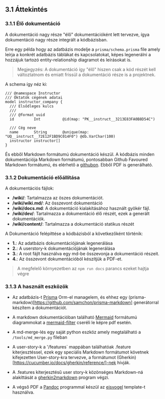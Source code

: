 ## 3.1 Áttekintés


### 3.1.1 Élő dokumentáció
A dokumentáció nagy része "élő" dokumentációként lett tervezve, ígya dokumentáció nagy része integrált a kódbázisban.

Erre egy példa hogy az adatbázis modelje a `prisma/schema.prisma` file amely leírja a konkrét adatbázis táblákat és kapcsolatokat, képes legenerálni a hozzájuk tartozó entity-relationship diagramot és leírásokat is.
> Megjegyzés: A dokumentáció így "élő" hiszen csak a kód részét kell változtatnom és emiatt frissül a dokumentáció része is a projektnek.


A schema így néz ki:  
```
/// @namespace Instructor
/// Oktatók cégének adatai
model instructor_company {
  /// Elsődleges kulcs
  ///
  /// @format uuid
  id         Int          @id(map: "PK__instruct__3213E83FA0B8D54C")
  
  /// Cég neve
  name       String       @unique(map: "UQ__instruct__72E12F1BD9C014F0") @db.VarChar(100)
  instructor instructor[]
}
```

És ebből Markdown formátumú dokumentáció készül. A kódbázis minden dokumentációja Markdown formátumú, pontosabban Github Favoured Markdown formátumú, és elérhető a [githubon](https://github.com/Kristofy/CompOffice/blob/master/wiki/wiki.md). Ebből PDF is generálható.

### 3.1.2 Dokumentáció előállítása
A dokumentációs fájlok:

- __/wiki/__: Tartalmazza az öszes dokumentációt.   
- __/wiki/wiki.md/__: Az összevont dokumentáció   
- __/wiki/docs.md__: A dokumentáció kialakításához használt gyökér fájl.   
- __/wiki/dev/__: Tartalmazza a dokumentáció élő részét, ezek a generált dokumentációk.   
- __/wiki/content/__: Tartalmazza a dokumentáció statikus részét   


A Dokumentáció felépíttése a kódbázisból a következőként történik:

- **1.**: Az adatbázis dokumentációjának legenerálása   
- **2.**: A userstory-k dokumentációjának legenerálása   
- **3.**: A root fájlt használva egy md-be összevonja a dokumentáció részeit.   
- **4.**: Az összevont dokumentációból készítjük a PDF-et.   

> A megfelelő környezetben az `npm run docs` parancs ezeket hajtja végre

### 3.1.3 A használt eszközök

- Az adatbázis-t [Prisma](https://www.prisma.io/) Orm-el managelem, és ehhez egy (prisma-markdow)[https://github.com/samchon/prisma-markdown] generátorral készítem a dokumentációt.  

- A markdown dokumentációban található [Mermaid](https://github.com/mermaid-js/mermaid) formátumú diagrammokat a [mermaid-filter](https://github.com/raghur/mermaid-filter) cseréli le képre pdf esetén.   

- A md-merge-lés egy saját python eszköz amely megtalálható a `/tools/md_merge.py` fileban   

- A user-story-k a '/features` mappában találhatóak .feature kiterjesztéssel, ezek egy speciális Markdown formátumot követnek kifejezetten User-story-kra tervezve, a formátumot (Gherkin)[https://cucumber.io/docs/gherkin/reference/]-nek hívják.  

- A .features kiterjesztésű user story-k közönséges Markdown-ná alakíttását a [gherkin2markdown](https://github.com/raviqqe/gherkin2markdown) program végzi.   

- A végső PDF a [Pandoc](https://pandoc.org/) programmal készül az [eisvogel](https://github.com/enhuiz/eisvogel) template-t használva.   

